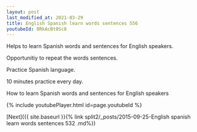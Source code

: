 ```yaml
---
layout: post
last_modified_at: 2021-03-29
title: English Spanish learn words sentences 556 
youtubeId: 0RkAcBt0Sc8
---
```

 
 
Helps to learn Spanish words and sentences for English speakers.

Opportunitiy to repeat the words sentences. 

Practice Spanish language. 
 
10 minutes practice every day. 
 
How to learn Spanish words and sentences for English speakers 
 
{% include youtubePlayer.html id=page.youtubeId %}
 
 
[Next]({{ site.baseurl }}{% link  split2/_posts/2015-09-25-English spanish learn words sentences 532 .md%})
 
